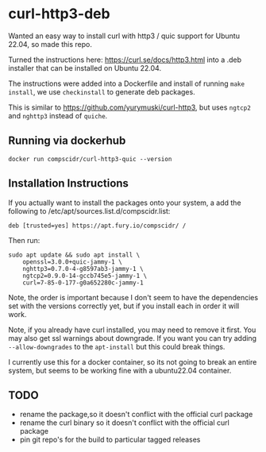 # curl-http3-deb
Wanted an easy way to install curl with http3 / quic support for Ubuntu
22.04, so made this repo.

Turned the instructions here: https://curl.se/docs/http3.html into a .deb
installer that can be installed on Ubuntu 22.04.

The instructions were added into a Dockerfile and install of running
`make install`, we use `checkinstall` to generate deb packages.

This is similar to https://github.com/yurymuski/curl-http3, but uses
`ngtcp2` and `nghttp3` instead of `quiche`.

## Running via dockerhub
```shell
docker run compscidr/curl-http3-quic --version
```

## Installation Instructions

If you actually want to install the packages onto your system, a
add the following to /etc/apt/sources.list.d/compscidr.list:
```
deb [trusted=yes] https://apt.fury.io/compscidr/ /
```

Then run:
```
sudo apt update && sudo apt install \
    openssl=3.0.0+quic-jammy-1 \
    nghttp3=0.7.0-4-g8597ab3-jammy-1 \
    ngtcp2=0.9.0-14-gccb745e5-jammy-1 \
    curl=7-85-0-177-g0a652280c-jammy-1
```
Note, the order is important because I don't seem to have the dependencies
set with the versions correctly yet, but if you install each in order it
will work.

Note, if you already have curl installed, you may need to remove it first. 
You may also get ssl warnings about downgrade. If you want you can try adding
`--allow-downgrades` to the `apt-install` but this could break things. 

I currently use this for a docker container, so its not going to break an
entire system, but seems to be working fine with a ubuntu22.04 container.

## TODO
- rename the package,so it doesn't conflict with the official curl package
- rename the curl binary so it doesn't conflict with the official curl package
- pin git repo's for the build to particular tagged releases
